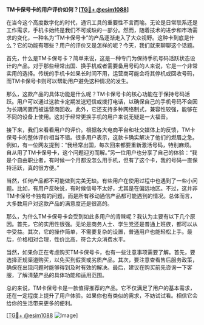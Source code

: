**TM卡保号卡的用户评价如何？[[TG💪+ @esim1088](https://t.me/s/esim1088)]**

在当今这个高度数字化的时代，通讯工具的重要性不言而喻。无论是日常联系还是工作需求，手机卡始终是我们不可或缺的一部分。然而，随着技术的进步和市场需求的变化，一种名为“TM卡保号卡”的产品逐渐走入了大众视野。这种卡到底是什么？它的功能有哪些？用户的评价又是怎样的呢？今天，我们就来聊聊这个话题。

首先，什么是TM卡保号卡？简单来说，这是一种专门为保持手机号码活跃状态设计的产品。对于那些经常出国、换手机或者需要备用号码的人来说，它是一个非常实用的选择。传统的手机卡如果长时间不用，运营商可能会将其停机或回收号码，而TM卡保号卡则可以帮助用户避免这种情况的发生。

那么，这款产品的具体功能是什么呢？TM卡保号卡的核心功能在于保持号码活跃。用户可以通过这款卡定期发送短信或拨打电话，以确保自己的手机号码不会因为长期闲置而被运营商回收。此外，它还支持多种网络制式，兼容性较强，能够在不同的设备上使用。这对于经常更换手机的用户来说无疑是一大福音。

接下来，我们来看看用户的评价。根据各大电商平台和社交媒体上的反馈，TM卡保号卡的整体评价相当不错。很多用户表示，这款卡确实解决了他们的燃眉之急。例如，有一位网友提到：“我经常出国，每次回来都要重新激活号码，特别麻烦。自从用了TM卡保号卡，这个问题迎刃而解。”另一位用户也分享了自己的体验：“我是个自由职业者，有时候一个月都没怎么用手机，但有了这个卡，我的号码一直保持活跃，真的很方便。”

当然，任何产品都不可能做到完美无缺。有些用户在使用过程中也遇到了一些小问题。比如，有用户反映说，有时候信号不太好，尤其是在偏远地区。不过，这并非TM卡保号卡独有的问题，而是所有移动通信产品都可能遇到的情况。总体而言，大多数用户对这款产品的满意度还是很高的。

那么，为什么TM卡保号卡会受到如此多用户的青睐呢？我认为主要有以下几个原因。首先，它的实用性很强。无论是商务人士、学生党还是普通上班族，都可以从中受益。其次，它的操作简单，不需要复杂的设置，普通用户也能轻松上手。最后，价格相对合理，性价比高，符合大众消费水平。

当然，如果你正在考虑购买TM卡保号卡，也有一些注意事项需要了解。首先，要选择正规渠道购买，以免买到假货或劣质产品。其次，要注意查看售后服务政策，确保在出现问题时能够得到及时有效的解决。最后，建议在购买前先咨询一下客服，了解清楚产品的具体功能和适用范围。

总的来说，TM卡保号卡是一款值得推荐的产品。它不仅满足了用户的基本需求，还在一定程度上提升了用户体验。如果你也有类似的需求，不妨试试看。相信它会给你的生活带来更多的便利。

[[TG💪+ @esim1088](https://t.me/s/esim1088) ![Image](https://i.postimg.cc/4NQfJmqS/Snipaste-2025-05-13-00-14-12.png)]
